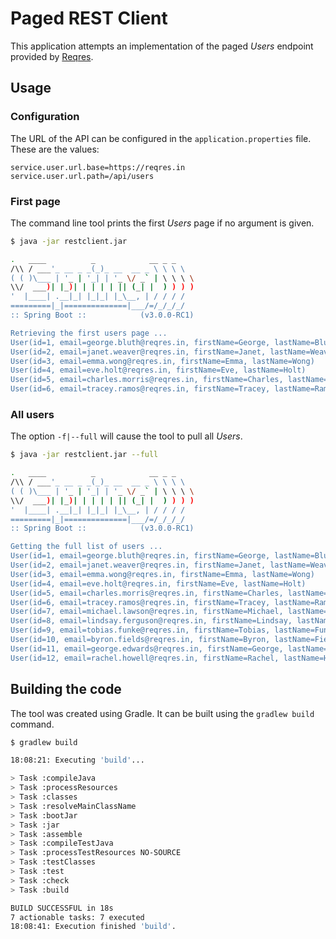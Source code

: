# Paged REST Client

This application attempts an implementation of the paged _Users_ endpoint provided by [Reqres](https://reqres.in/).

## Usage
### Configuration
The URL of the API can be configured in the `application.properties` file. These are the values:
```properties
service.user.url.base=https://reqres.in
service.user.url.path=/api/users
```

### First page
The command line tool prints the first _Users_ page if no argument is given. 

```bash
$ java -jar restclient.jar

.   ____          _            __ _ _
/\\ / ___'_ __ _ _(_)_ __  __ _ \ \ \ \
( ( )\___ | '_ | '_| | '_ \/ _` | \ \ \ \
\\/  ___)| |_)| | | | | || (_| |  ) ) ) )
'  |____| .__|_| |_|_| |_\__, | / / / /
=========|_|==============|___/=/_/_/_/
:: Spring Boot ::            (v3.0.0-RC1)

Retrieving the first users page ...
User(id=1, email=george.bluth@reqres.in, firstName=George, lastName=Bluth)
User(id=2, email=janet.weaver@reqres.in, firstName=Janet, lastName=Weaver)
User(id=3, email=emma.wong@reqres.in, firstName=Emma, lastName=Wong)
User(id=4, email=eve.holt@reqres.in, firstName=Eve, lastName=Holt)
User(id=5, email=charles.morris@reqres.in, firstName=Charles, lastName=Morris)
User(id=6, email=tracey.ramos@reqres.in, firstName=Tracey, lastName=Ramos)
```
### All users
The option `-f|--full` will cause the tool to pull all _Users_.

```bash
$ java -jar restclient.jar --full

.   ____          _            __ _ _
/\\ / ___'_ __ _ _(_)_ __  __ _ \ \ \ \
( ( )\___ | '_ | '_| | '_ \/ _` | \ \ \ \
\\/  ___)| |_)| | | | | || (_| |  ) ) ) )
'  |____| .__|_| |_|_| |_\__, | / / / /
=========|_|==============|___/=/_/_/_/
:: Spring Boot ::            (v3.0.0-RC1)

Getting the full list of users ...
User(id=1, email=george.bluth@reqres.in, firstName=George, lastName=Bluth)
User(id=2, email=janet.weaver@reqres.in, firstName=Janet, lastName=Weaver)
User(id=3, email=emma.wong@reqres.in, firstName=Emma, lastName=Wong)
User(id=4, email=eve.holt@reqres.in, firstName=Eve, lastName=Holt)
User(id=5, email=charles.morris@reqres.in, firstName=Charles, lastName=Morris)
User(id=6, email=tracey.ramos@reqres.in, firstName=Tracey, lastName=Ramos)
User(id=7, email=michael.lawson@reqres.in, firstName=Michael, lastName=Lawson)
User(id=8, email=lindsay.ferguson@reqres.in, firstName=Lindsay, lastName=Ferguson)
User(id=9, email=tobias.funke@reqres.in, firstName=Tobias, lastName=Funke)
User(id=10, email=byron.fields@reqres.in, firstName=Byron, lastName=Fields)
User(id=11, email=george.edwards@reqres.in, firstName=George, lastName=Edwards)
User(id=12, email=rachel.howell@reqres.in, firstName=Rachel, lastName=Howell)
```

## Building the code
The tool was created using Gradle. It can be built using the `gradlew build` command.

```bash
$ gradlew build

18:08:21: Executing 'build'...

> Task :compileJava
> Task :processResources
> Task :classes
> Task :resolveMainClassName
> Task :bootJar
> Task :jar
> Task :assemble
> Task :compileTestJava
> Task :processTestResources NO-SOURCE
> Task :testClasses
> Task :test
> Task :check
> Task :build

BUILD SUCCESSFUL in 18s
7 actionable tasks: 7 executed
18:08:41: Execution finished 'build'.
```
